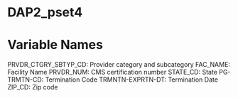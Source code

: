 # DAP2_pset4
# Variable Names

PRVDR_CTGRY_SBTYP_CD: Provider category and subcategory
FAC_NAME: Facility Name
PRVDR_NUM: CMS certification number
STATE_CD: State
PG-TRMTN-CD: Termination Code 
TRMNTN-EXPRTN-DT: Termination Date
ZIP_CD: Zip code